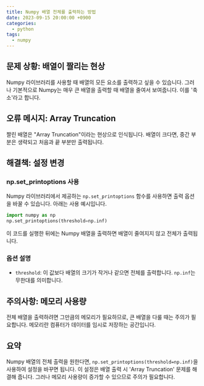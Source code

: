 ```yaml
---
title: Numpy 배열 전체를 출력하는 방법
date: 2023-09-15 20:00:00 +0900
categories:
  - python
tags:
  - numpy
---
```


## 문제 상황: 배열이 짤리는 현상

Numpy 라이브러리를 사용할 때 배열의 모든 요소를 출력하고 싶을 수 있습니다. 그러나 기본적으로 Numpy는 매우 큰 배열을 출력할 때 배열을 줄여서 보여줍니다. 이를 '축소'라고 합니다.

## 오류 메시지: Array Truncation

짤린 배열은 "Array Truncation"이라는 현상으로 인식됩니다. 배열이 크다면, 중간 부분은 생략되고 처음과 끝 부분만 출력됩니다.

## 해결책: 설정 변경

### np.set_printoptions 사용

Numpy 라이브러리에서 제공하는 `np.set_printoptions` 함수를 사용하면 출력 옵션을 바꿀 수 있습니다. 아래는 사용 예시입니다.

```python
import numpy as np
np.set_printoptions(threshold=np.inf)
```

이 코드를 실행한 뒤에는 Numpy 배열을 출력하면 배열이 줄여지지 않고 전체가 출력됩니다.

### 옵션 설명

- `threshold`: 이 값보다 배열의 크기가 작거나 같으면 전체를 출력합니다. `np.inf`는 무한대를 의미합니다.

## 주의사항: 메모리 사용량

전체 배열을 출력하려면 그만큼의 메모리가 필요하므로, 큰 배열을 다룰 때는 주의가 필요합니다. 메모리란 컴퓨터가 데이터를 임시로 저장하는 공간입니다.

## 요약

Numpy 배열의 전체 출력을 원한다면, `np.set_printoptions(threshold=np.inf)`을 사용하여 설정을 바꾸면 됩니다. 이 설정은 배열 출력 시 'Array Truncation' 문제를 해결해 줍니다. 그러나 메모리 사용량이 증가할 수 있으므로 주의가 필요합니다.